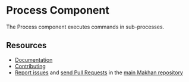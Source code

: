 Process Component
=================

The Process component executes commands in sub-processes.

Resources
---------

  * [Documentation](https://makhan.com/doc/current/components/process.html)
  * [Contributing](https://makhan.com/doc/current/contributing/index.html)
  * [Report issues](https://github.com/makhan/makhan/issues) and
    [send Pull Requests](https://github.com/makhan/makhan/pulls)
    in the [main Makhan repository](https://github.com/makhan/makhan)
